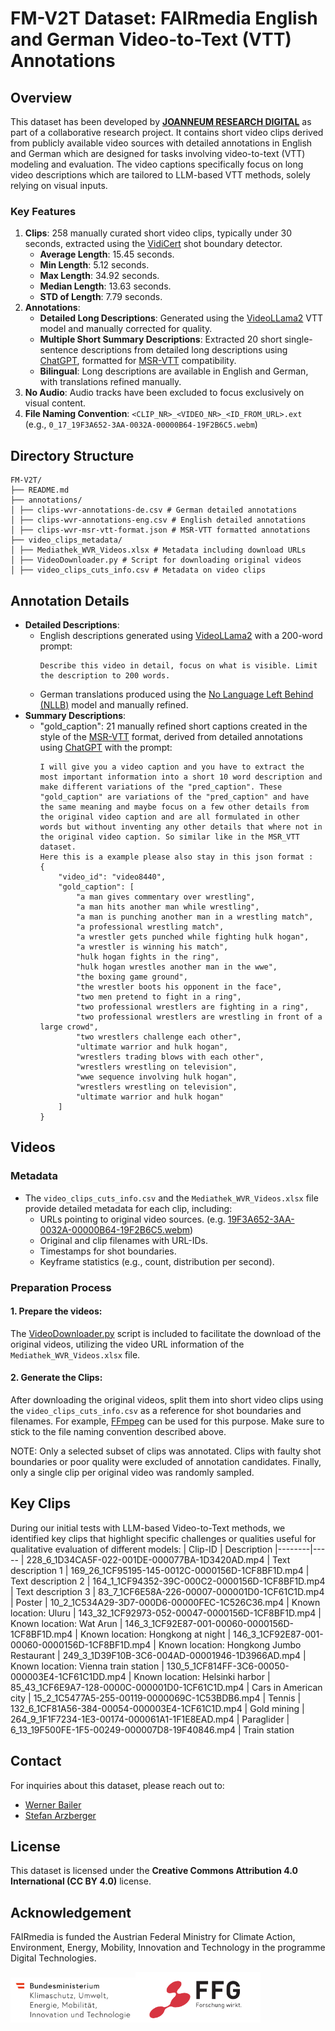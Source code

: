 # FM-V2T Dataset: FAIRmedia English and German Video-to-Text (VTT) Annotations

## Overview
This dataset has been developed by [**JOANNEUM RESEARCH DIGITAL**](https://www.joanneum.at/digital/en/) as part of a collaborative research project. It contains short video clips derived from publicly available video sources with detailed annotations in English and German which are designed for tasks involving video-to-text (VTT) modeling and evaluation. The video captions specifically focus on long video descriptions which are tailored to LLM-based VTT methods, solely relying on visual inputs.

### Key Features
1. **Clips**: 258 manually curated short video clips, typically under 30 seconds, extracted using the [VidiCert](https://www.vidicert.com/) shot boundary detector.
   - **Average Length**: 15.45 seconds.
   - **Min Length**: 5.12 seconds.
   - **Max Length**: 34.92 seconds.
   - **Median Length**: 13.63 seconds.
   - **STD of Length**: 7.79 seconds.
2. **Annotations**:
   - **Detailed Long Descriptions**: Generated using the [VideoLLama2](https://github.com/DAMO-NLP-SG/Video-LLaMA) VTT model and manually corrected for quality.
   - **Multiple Short Summary Descriptions**: Extracted 20 short single-sentence descriptions from detailed long descriptions using [ChatGPT](https://chatgpt.com/), formatted for [MSR-VTT](https://cove.thecvf.com/datasets/839) compatibility.
   - **Bilingual**: Long descriptions are available in English and German, with translations refined manually.
3. **No Audio**: Audio tracks have been excluded to focus exclusively on visual content.
4. **File Naming Convention**: `<CLIP_NR>_<VIDEO_NR>_<ID_FROM_URL>.ext` (e.g., `0_17_19F3A652-3AA-0032A-00000B64-19F2B6C5.webm`)



## Directory Structure
```
FM-V2T/ 
├── README.md
├── annotations/
│ ├── clips-wvr-annotations-de.csv # German detailed annotations
│ ├── clips-wvr-annotations-eng.csv # English detailed annotations
│ ├── clips-wvr-msr-vtt-format.json # MSR-VTT formatted annotations
├── video_clips_metadata/
│ ├── Mediathek_WVR_Videos.xlsx # Metadata including download URLs
│ ├── VideoDownloader.py # Script for downloading original videos
│ ├── video_clips_cuts_info.csv # Metadata on video clips
```

## Annotation Details
- **Detailed Descriptions**:
  - English descriptions generated using [VideoLLama2](https://github.com/DAMO-NLP-SG/Video-LLaMA) with a 200-word prompt:
    <!-- PromptID = 18 -->
    ```
    Describe this video in detail, focus on what is visible. Limit the description to 200 words.
    ```
  - German translations produced using the [No Language Left Behind (NLLB)](https://ai.meta.com/research/no-language-left-behind/) model and manually refined.
- **Summary Descriptions**:
  - "gold_caption": 21 manually refined short captions created in the style of the [MSR-VTT](https://cove.thecvf.com/datasets/839) format, derived from detailed annotations using [ChatGPT](https://chatgpt.com/) with the prompt:
    ```
    I will give you a video caption and you have to extract the most important information into a short 10 word description and make different variations of the "pred_caption". These "gold_caption" are variations of the "pred_caption" and have the same meaning and maybe focus on a few other details from the original video caption and are all formulated in other words but without inventing any other details that where not in the original video caption. So similar like in the MSR_VTT dataset. 
    Here this is a example please also stay in this json format :
    {
        "video_id": "video8440",
        "gold_caption": [
            "a man gives commentary over wrestling",
            "a man hits another man while wrestling",
            "a man is punching another man in a wrestling match",
            "a professional wrestling match",
            "a wrestler gets punched while fighting hulk hogan",
            "a wrestler is winning his match",
            "hulk hogan fights in the ring",
            "hulk hogan wrestles another man in the wwe",
            "the boxing game ground",
            "the wrestler boots his opponent in the face",
            "two men pretend to fight in a ring",
            "two professional wrestlers are fighting in a ring",
            "two professional wrestlers are wrestling in front of a large crowd",
            "two wrestlers challenge each other",
            "ultimate warrior and hulk hogan",
            "wrestlers trading blows with each other",
            "wrestlers wrestling on television",
            "wwe sequence involving hulk hogan",
            "wrestlers wrestling on television",
            "ultimate warrior and hulk hogan"
        ]
    }
    ```

## Videos
### Metadata
- The `video_clips_cuts_info.csv` and the `Mediathek_WVR_Videos.xlsx` file provide detailed metadata for each clip, including:
  - URLs pointing to original video sources. (e.g. [19F3A652-3AA-0032A-00000B64-19F2B6C5.webm](https://www.mediathek.at/atom/19F3A652-3AA-0032A-00000B64-19F2B6C5))
  - Original and clip filenames with URL-IDs.
  - Timestamps for shot boundaries.
  - Keyframe statistics (e.g., count, distribution per second).

### Preparation Process
#### 1. Prepare the videos:
The [VideoDownloader.py](video_clips_metadata/VideoDownloader.py) script is included to facilitate the download of the original videos, utilizing the video URL information of the `Mediathek_WVR_Videos.xlsx` file.

#### 2. Generate the Clips:
After downloading the original videos, split them into short video clips using the `video_clips_cuts_info.csv` as a reference for shot boundaries and filenames. For example, [FFmpeg](https://www.ffmpeg.org/) can be used for this purpose.
Make sure to stick to the file naming convention described above.

NOTE: Only a selected subset of clips was annotated. Clips with faulty shot boundaries or poor quality were excluded of annotation candidates. Finally, only a single clip per original video was randomly sampled.

## Key Clips
During our initial tests with LLM-based Video-to-Text methods, we identified key clips that highlight specific challenges or qualities useful for qualitative evaluation of different models:
| Clip-ID   |  Description
|--------|-----
| 228_6_1D34CA5F-022-001DE-000077BA-1D3420AD.mp4 | Text description 1
| 169_26_1CF95195-145-0012C-0000156D-1CF8BF1D.mp4 | Text description 2
| 164_1_1CF94352-39C-000C2-0000156D-1CF8BF1D.mp4 | Text description 3
| 83_7_1CF6E58A-226-00007-000001D0-1CF61C1D.mp4 | Poster
| 10_2_1C534A29-3D7-000D6-00000FEC-1C526C36.mp4 | Known location: Uluru
| 143_32_1CF92973-052-00047-0000156D-1CF8BF1D.mp4 | Known location: Wat Arun
| 146_3_1CF92E87-001-00060-0000156D-1CF8BF1D.mp4 | Known location: Hongkong at night
| 146_3_1CF92E87-001-00060-0000156D-1CF8BF1D.mp4 | Known location: Hongkong Jumbo Restaurant
| 249_3_1D39F10B-3C6-004AD-00001946-1D3966AD.mp4 | Known location: Vienna train station
| 130_5_1CF814FF-3C6-00050-000003E4-1CF61C1DD.mp4 | Known location: Helsinki harbor
| 85_43_1CF6E9A7-128-0000C-000001D0-1CF61C1D.mp4 | Cars in American city
| 15_2_1C5477A5-255-00119-0000069C-1C53BDB6.mp4 | Tennis
| 132_6_1CF81A56-384-00054-000003E4-1CF61C1D.mp4 | Gold mining
| 264_9_1F1F7234-1E3-00174-000061A1-1F1E8EAD.mp4 | Paraglider
| 6_13_19F500FE-1F5-00249-000007D8-19F40846.mp4 | Train station


## Contact
For inquiries about this dataset, please reach out to:  
- [Werner Bailer](mailto:werner.bailer@joanneum.at)  
- [Stefan Arzberger](mailto:stefan.arzberger@joanneum.at)  

## License
This dataset is licensed under the **Creative Commons Attribution 4.0 International (CC BY 4.0)** license. 

## Acknowledgement

FAIRmedia is funded the Austrian Federal Ministry for Climate Action, Environment, Energy, Mobility, Innovation and Technology in the programme Digital Technologies.

<img src="img/BMK_Logo_srgb.png" width="200"/><img src="img/ffg_logo.png" width="200"/>
